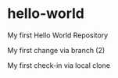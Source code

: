 # hello-world
My first Hello World Repository

My first change via branch (2)

My first check-in via local clone
